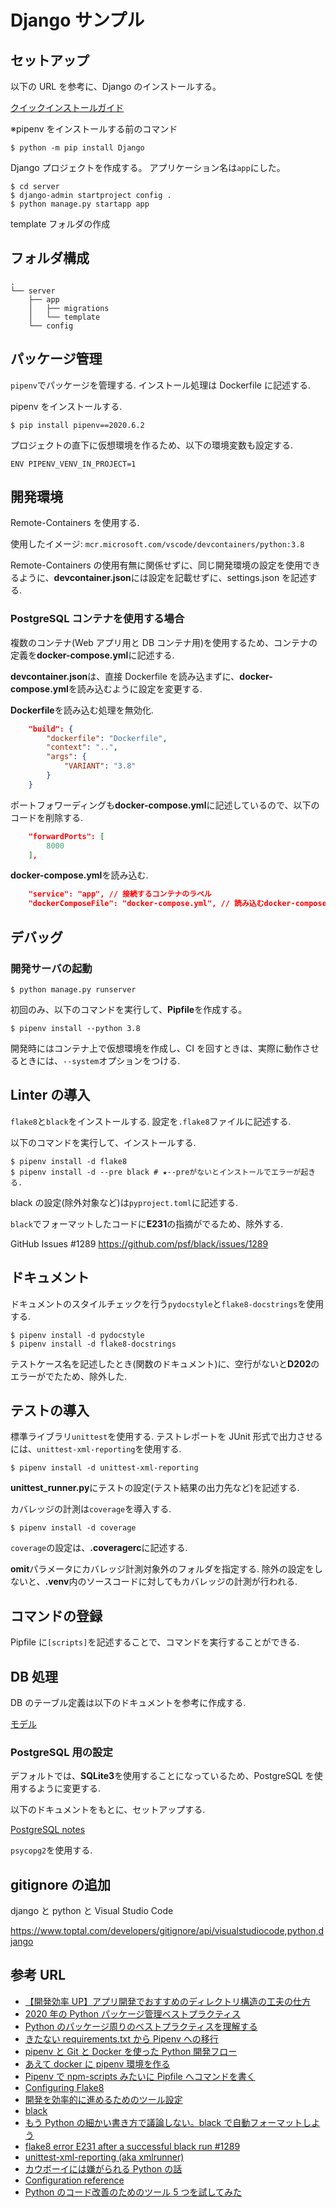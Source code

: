 # Django サンプル

## セットアップ

以下の URL を参考に、Django のインストールする。

[クイックインストールガイド](https://docs.djangoproject.com/ja/3.0/intro/install/#verifying)

※pipenv をインストールする前のコマンド

```shell
$ python -m pip install Django
```

Django プロジェクトを作成する。
アプリケーション名は`app`にした。

```shell
$ cd server
$ django-admin startproject config .
$ python manage.py startapp app
```

template フォルダの作成

## フォルダ構成

```shell
.
└── server
    ├── app
    │   ├── migrations
    │   └── template
    └── config
```

## パッケージ管理

`pipenv`でパッケージを管理する.
インストール処理は Dockerfile に記述する.

pipenv をインストールする.

```shell
$ pip install pipenv==2020.6.2
```

プロジェクトの直下に仮想環境を作るため、以下の環境変数も設定する.

```shell
ENV PIPENV_VENV_IN_PROJECT=1
```

## 開発環境

Remote-Containers を使用する.

使用したイメージ: `mcr.microsoft.com/vscode/devcontainers/python:3.8`

Remote-Containers の使用有無に関係せずに、同じ開発環境の設定を使用できるように、**devcontainer.json**には設定を記載せずに、settings.json を記述する.

### PostgreSQL コンテナを使用する場合

複数のコンテナ(Web アプリ用と DB コンテナ用)を使用するため、コンテナの定義を**docker-compose.yml**に記述する.

**devcontainer.json**は、直接 Dockerfile を読み込まずに、**docker-compose.yml**を読み込むように設定を変更する.

**Dockerfile**を読み込む処理を無効化.

```json
    "build": {
        "dockerfile": "Dockerfile",
        "context": "..",
        "args": {
     	    "VARIANT": "3.8"
     	}
    }
```

ポートフォワーディングも**docker-compose.yml**に記述しているので、以下のコードを削除する.

```json
    "forwardPorts": [
	    8000
    ],
```

**docker-compose.yml**を読み込む.

```json
	"service": "app", // 接続するコンテナのラベル
	"dockerComposeFile": "docker-compose.yml", // 読み込むdocker-compose.ymlファイルのパス
```

## デバッグ

### 開発サーバの起動

```shell
$ python manage.py runserver
```

初回のみ、以下のコマンドを実行して、**Pipfile**を作成する。

```shell
$ pipenv install --python 3.8
```

開発時にはコンテナ上で仮想環境を作成し、CI を回すときは、実際に動作させるときには、`--system`オプションをつける.

## Linter の導入

`flake8`と`black`をインストールする.
設定を`.flake8`ファイルに記述する.

以下のコマンドを実行して、インストールする.

```shell
$ pipenv install -d flake8
$ pipenv install -d --pre black # ★--preがないとインストールでエラーが起きる.
```

black の設定(除外対象など)は`pyproject.toml`に記述する.

`black`でフォーマットしたコードに**E231**の指摘がでるため、除外する.

GitHub Issues #1289 https://github.com/psf/black/issues/1289

## ドキュメント

ドキュメントのスタイルチェックを行う`pydocstyle`と`flake8-docstrings`を使用する.

```shell
$ pipenv install -d pydocstyle
$ pipenv install -d flake8-docstrings
```

テストケース名を記述したとき(関数のドキュメント)に、空行がないと**D202**のエラーがでたため、除外した.

## テストの導入

標準ライブラリ`unittest`を使用する.
テストレポートを JUnit 形式で出力させるには、`unittest-xml-reporting`を使用する.

```shell
$ pipenv install -d unittest-xml-reporting
```

**unittest_runner.py**にテストの設定(テスト結果の出力先など)を記述する.

カバレッジの計測は`coverage`を導入する.

```shell
$ pipenv install -d coverage
```

`coverage`の設定は、**.coveragerc**に記述する.

**omit**パラメータにカバレッジ計測対象外のフォルダを指定する.
除外の設定をしないと、**.venv**内のソースコードに対してもカバレッジの計測が行われる.

## コマンドの登録

Pipfile に`[scripts]`を記述することで、コマンドを実行することができる.

## DB 処理

DB のテーブル定義は以下のドキュメントを参考に作成する.

[モデル](https://docs.djangoproject.com/ja/3.1/topics/db/models/)

### PostgreSQL 用の設定

デフォルトでは、**SQLite3**を使用することになっているため、PostgreSQL を使用するように変更する.

以下のドキュメントをもとに、セットアップする.

[PostgreSQL notes](https://docs.djangoproject.com/ja/3.1/ref/databases/#postgresql-notes)

`psycopg2`を使用する.

## gitignore の追加

django と python と Visual Studio Code

https://www.toptal.com/developers/gitignore/api/visualstudiocode,python,django

## 参考 URL

- [【開発効率 UP】アプリ開発でおすすめのディレクトリ構造の工夫の仕方](https://code-ship-blog.wemotion.co.jp/technology/【開発効率up】アプリ開発でおすすめのディレクト)
- [2020 年の Python パッケージ管理ベストプラクティス](https://qiita.com/sk217/items/43c994640f4843a18dbe)
- [Python のパッケージ周りのベストプラクティスを理解する](https://www.m3tech.blog/entry/python-packaging)
- [きたない requirements.txt から Pipenv への移行](https://www.kabuku.co.jp/developers/python-pipenv-graph)
- [pipenv と Git と Docker を使った Python 開発フロー](https://qiita.com/Aruneko/items/796d7eeb61e1f36ae4a0)
- [あえて docker に pipenv 環境を作る](https://qiita.com/nassy20/items/3724aeda49238f965fb1)
- [Pipenv で npm-scripts みたいに Pipfile へコマンドを書く](https://qiita.com/toto1310/items/a8ab8391bc8169721b4f)
- [Configuring Flake8](https://flake8.pycqa.org/en/latest/user/configuration.html)
- [開発を効率的に進めるためのツール設定](https://logmi.jp/tech/articles/322611)
- [black](https://github.com/psf/black)
- [もう Python の細かい書き方で議論しない。black で自動フォーマットしよう](https://blog.hirokiky.org/entry/2019/06/03/202745)
- [flake8 error E231 after a successful black run #1289](https://github.com/psf/black/issues/1289)
- [unittest-xml-reporting (aka xmlrunner)](https://github.com/xmlrunner/unittest-xml-reporting)
- [カウボーイには嫌がられる Python の話](https://qiita.com/mima_ita/items/cabcf014aa08e27c8de7)
- [Configuration reference](https://coverage.readthedocs.io/en/coverage-5.2.1/config.html)
- [Python のコード改善のためのツール 5 つを試してみた](https://minus9d.hatenablog.com/entry/2018/10/22/235604)
